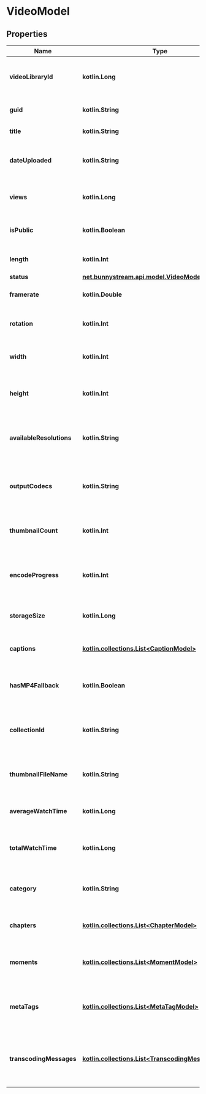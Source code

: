 
# VideoModel

## Properties
Name | Type | Description | Notes
------------ | ------------- | ------------- | -------------
**videoLibraryId** | **kotlin.Long** | The ID of the video library that the video belongs to. |  [optional]
**guid** | **kotlin.String** | The unique identifier of the video. |  [optional]
**title** | **kotlin.String** | The title of the video. |  [optional]
**dateUploaded** | **kotlin.String** | The date and time when the video was uploaded. |  [optional]
**views** | **kotlin.Long** | The number of views the video has received. |  [optional]
**isPublic** | **kotlin.Boolean** | Determines if the video is publicly accessible. |  [optional]
**length** | **kotlin.Int** | The duration of the video in seconds. |  [optional]
**status** | [**net.bunnystream.api.model.VideoModelStatus**](VideoModelStatus.md) |  |  [optional]
**framerate** | **kotlin.Double** | The framerate of the video. |  [optional]
**rotation** | **kotlin.Int** | The rotation (in degrees) of the video if applicable. |  [optional]
**width** | **kotlin.Int** | The width of the original video in pixels. |  [optional]
**height** | **kotlin.Int** | The height of the original video in pixels. |  [optional]
**availableResolutions** | **kotlin.String** | A comma-separated list of resolutions available for the video. |  [optional]
**outputCodecs** | **kotlin.String** | A comma-separated list of output codecs used for video encoding. |  [optional]
**thumbnailCount** | **kotlin.Int** | The number of thumbnails generated for the video. |  [optional]
**encodeProgress** | **kotlin.Int** | The current encoding progress of the video as a percentage. |  [optional]
**storageSize** | **kotlin.Long** | The total storage size of the video file in bytes. |  [optional]
**captions** | [**kotlin.collections.List&lt;CaptionModel&gt;**](CaptionModel.md) | A list of captions available for the video. |  [optional]
**hasMP4Fallback** | **kotlin.Boolean** | Indicates if MP4 fallback files are available for the video. |  [optional]
**collectionId** | **kotlin.String** | The identifier of the collection that the video belongs to. |  [optional]
**thumbnailFileName** | **kotlin.String** | The file name of the thumbnail stored on the server. |  [optional]
**averageWatchTime** | **kotlin.Long** | The average watch time of the video in seconds. |  [optional]
**totalWatchTime** | **kotlin.Long** | The total accumulated watch time of the video in seconds. |  [optional]
**category** | **kotlin.String** | The automatically detected category of the video. |  [optional]
**chapters** | [**kotlin.collections.List&lt;ChapterModel&gt;**](ChapterModel.md) | A list of chapters within the video. |  [optional]
**moments** | [**kotlin.collections.List&lt;MomentModel&gt;**](MomentModel.md) | A list of significant moments or events in the video. |  [optional]
**metaTags** | [**kotlin.collections.List&lt;MetaTagModel&gt;**](MetaTagModel.md) | A list of metadata tags associated with the video. |  [optional]
**transcodingMessages** | [**kotlin.collections.List&lt;TranscodingMessageModel&gt;**](TranscodingMessageModel.md) | Messages generated during transcoding that indicate warnings or errors. |  [optional]



